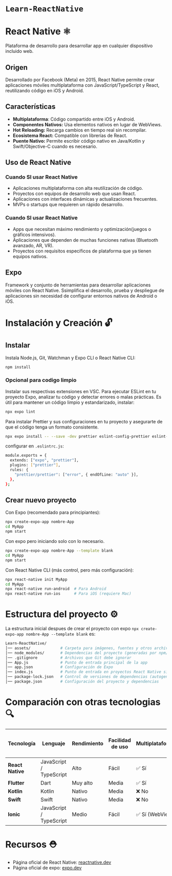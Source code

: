 # `Learn-ReactNative`

# React Native ⚛️

Plataforma de desarrollo para desarrollar app en cualquier dispositivo incluido web.

## Origen

Desarrollado por Facebook (Meta) en 2015, React Native permite crear aplicaciones móviles multiplataforma con JavaScript/TypeScript y React, reutilizando código en iOS y Android.

## Características

- **Multiplataforma**: Código compartido entre iOS y Android.
- **Componentes Nativos:** Usa elementos nativos en lugar de WebViews.
- **Hot Reloading:** Recarga cambios en tiempo real sin recompilar.
- **Ecosistema React:** Compatible con librerías de React.
- **Puente Nativo:** Permite escribir código nativo en Java/Kotlin y Swift/Objective-C cuando es necesario.

## Uso de React Native

### Cuando SI usar React Native

- Aplicaciones multiplataforma con alta reutilización de código.
- Proyectos con equipos de desarrollo web que usan React.
- Aplicaciones con interfaces dinámicas y actualizaciones frecuentes.
- MVPs o startups que requieren un rápido desarrollo.

### Cuando SI usar React Native

- Apps que necesitan máximo rendimiento y optimización(juegos o gráficos intensivos).
- Aplicaciones que dependen de muchas funciones nativas (Bluetooth avanzado, AR, VR).
- Proyectos con requisitos específicos de plataforma que ya tienen equipos nativos.

## Expo

Framework y conjunto de herramientas para desarrollar aplicaciones móviles con React Native. Ssimplifica el desarrollo, prueba y despliegue de aplicaciones sin necesidad de configurar entornos nativos de Android o iOS.

# Instalación y Creación 🔓

## Instalar

Instala Node.js, Git, Watchman y Expo CLI o React Native CLI:

```bash
npm install
```

### Opcional para codigo limpio

Instalar sus respectivas extensiones en VSC.
Para ejecutar ESLint en tu proyecto Expo, analizar tu código y detectar errores o malas prácticas. Es útil para mantener un código limpio y estandarizado, instalar:

```bash
npx expo lint
```

Para instalar Prettier y sus configuraciones en tu proyecto y asegurarte de que el código tenga un formato consistente.

```bash
npx expo install -- --save -dev prettier eslint-config-prettier eslint-plugin-prettier
```

configurar en `.eslintrc.js`:

```bash
module.exports = {
  extends: ["expo", "prettier"],
  plugins: ["prettier"],
  rules: {
    "prettier/prettier": ["error", { endOfLine: "auto" }],
  },
};
```

## Crear nuevo proyecto

Con Expo (recomendado para principiantes):

```bash
npx create-expo-app nombre-App
cd MyApp
npm start
```

Con expo pero iniciando solo con lo necesario.

```bash
npx create-expo-app nombre-App --template blank
cd MyApp
npm start
```

Con React Native CLI (más control, pero más configuración):

```bash
npx react-native init MyApp
cd MyApp
npx react-native run-android  # Para Android
npx react-native run-ios      # Para iOS (requiere Mac)
```

# Estructura del proyecto ⚙️

La estructura inicial despues de crear el proyecto con expo `npx create-expo-app nombre-App --template blank` es:

```bash
Learn-ReactNative/
│── assets/             # Carpeta para imágenes, fuentes y otros archivos estáticos
│── node_modules/       # Dependencias del proyecto (generadas por npm/yarn)
│── .gitignore          # Archivos que Git debe ignorar
│── App.js              # Punto de entrada principal de la app
│── app.json            # Configuración de Expo
│── index.js            # Punto de entrada en proyectos React Native sin Expo (puede no usarse en Expo)
│── package-lock.json   # Control de versiones de dependencias (autogenerado)
│── package.json        # Configuración del proyecto y dependencias
```

# Comparación con otras tecnologias 🔍

| Tecnología       | Lenguaje                | Rendimiento | Facilidad de uso | Multiplataforma | Acceso a código nativo |
| ---------------- | ----------------------- | ----------- | ---------------- | --------------- | ---------------------- |
| **React Native** | JavaScript / TypeScript | Alto        | Fácil            | ✅ Sí           | ✅ Sí                  |
| **Flutter**      | Dart                    | Muy alto    | Media            | ✅ Sí           | ✅ Sí                  |
| **Kotlin**       | Kotlin                  | Nativo      | Media            | ❌ No           | ✅ Sí                  |
| **Swift**        | Swift                   | Nativo      | Media            | ❌ No           | ✅ Sí                  |
| **Ionic**        | JavaScript / TypeScript | Medio       | Fácil            | ✅ Sí (WebView) | ❌ No                  |

# Recursos ⛑️

- Página oficial de React Native: [reactnative.dev](https://reactnative.dev/)
- Página oficial de expo: [expo.dev](https://expo.dev/)
